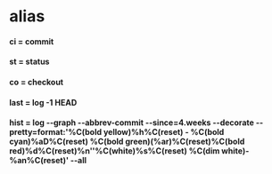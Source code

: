 # alias 
#### ci = commit
#### st = status
#### co = checkout
#### last = log -1 HEAD
#### hist = log --graph --abbrev-commit --since=4.weeks --decorate --pretty=format:'%C(bold yellow)%h%C(reset) - %C(bold cyan)%aD%C(reset) %C(bold green)(%ar)%C(reset)%C(bold red)%d%C(reset)%n''%C(white)%s%C(reset) %C(dim white)- %an%C(reset)' --all
